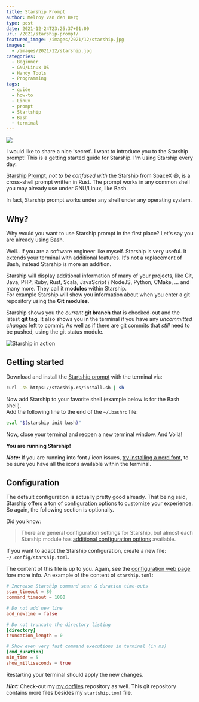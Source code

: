 ```yaml
---
title: Starship Prompt
author: Melroy van den Berg
type: post
date: 2021-12-24T23:26:37+01:00
url: /2021/starship-prompt/
featured_image: /images/2021/12/starship.jpg
images:
  - /images/2021/12/starship.jpg
categories:
  - Beginner
  - GNU/Linux OS
  - Handy Tools
  - Programming
tags:
  - guide
  - how-to
  - Linux
  - prompt
  - Startship
  - Bash
  - terminal
---
```


![](/images/2021/12/starship_logo.png)

I would like to share a nice 'secret'. I want to introduce you to the Starship prompt!
This is a getting started guide for Starship. I'm using Starship every day.

[Starship Prompt](https://starship.rs/), _not to be confused with_ the Starship from SpaceX 😆, is a cross-shell prompt written in Rust. The prompt works in any common shell you may already use under GNU/Linux, like Bash.

<!--more-->

In fact, Starship prompt works under any shell under any operating system.

## Why?

Why would you want to use Starship prompt in the first place? Let's say you are already using Bash.

Well.. If you are a software engineer like myself. Starship is very useful. It extends your terminal with additional features. It's not a replacement of Bash, instead Starship is more an addition.

Starship will display additional information of many of your projects, like Git, Java, PHP, Ruby, Rust, Scala, JavaScript / NodeJS, Python, CMake, &#8230; and many more. They call it **modules** within Starship.  
For example Starship will show you information about when you enter a git repository using the **Git** **modules**.

Starship shows you the _current_ **git branch** that is checked-out and the latest **git tag**. It also shows you in the terminal if you have any _uncommitted changes_ left to commit. As well as if there are git commits that _still_ need to be pushed, using the git status module.

![](/images/2021/12/bracketed-segments-before.png "Starship in action")

## Getting started

Download and install the [Startship prompt](https://starship.rs/guide/#%F0%9F%9A%80-installation) with the terminal via:

```sh
curl -sS https://starship.rs/install.sh | sh
```

Now add Starship to your favorite shell (example below is for the Bash shell).  
Add the following line to the end of the `~/.bashrc` file:

```sh
eval "$(starship init bash)"
```

Now, close your terminal and reopen a new terminal window. And Voilà!

**You are running Starship!**

**_Note:_** If you are running into font / icon issues, [try installing a nerd font](https://www.nerdfonts.com/), to be sure you have all the icons available within the terminal.

## Configuration

The default configuration is actually pretty good already. That being said, Starship offers a ton of [configuration options](https://starship.rs/config/) to customize your experience. So again, the following section is optionally.

Did you know:

> There are general configuration settings for Starship, but almost each Starship module has [additional configuration options](https://starship.rs/config/) available.

If you want to adapt the Starship configuration, create a new file: `~/.config/starship.toml`.

The content of this file is up to you. Again, see the [configuration web page](https://starship.rs/config/) fore more info. An example of the content of `starship.toml`:

```toml
# Increase Starship command scan & duration time-outs
scan_timeout = 80
command_timeout = 1000

# Do not add new line
add_newline = false

# Do not truncate the directory listing
[directory]
truncation_length = 0

# Show even very fast command executions in terminal (in ms)
[cmd_duration]
min_time = 5
show_milliseconds = true
```

Restarting your terminal should apply the new changes.

**_Hint:_** Check-out my [my dotfiles](https://gitlab.melroy.org/melroy/dotfiles) repository as well. This git repository contains more files besides my `startship.toml` file.
